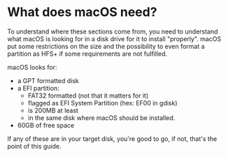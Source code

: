 # What does macOS need?

To understand where these sections come from, you need to understand what macOS is looking for in a disk drive for it to install "properly". macOS put some restrictions on the size and the possibility to even format a partition as HFS+ if some requirements are not fulfilled.

macOS looks for:

* a GPT formatted disk
* a EFI partition:
  * FAT32 formatted \(not that it matters for it\)
  * flagged as EFI System Partition \(hex: EF00 in gdisk\)
  * is 200MB at least
  * in the same disk where macOS should be installed.
* 60GB of free space

If any of these are in your target disk, you're good to go, if not, that's the point of this guide.

